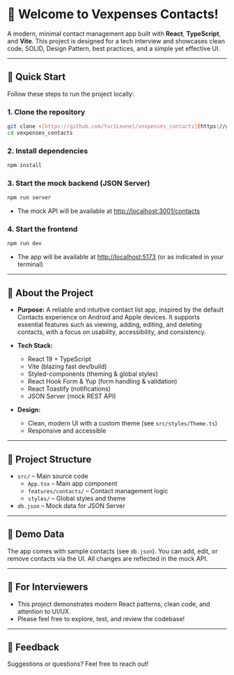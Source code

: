 # 👋 Welcome to Vexpenses Contacts!

A modern, minimal contact management app built with **React**, **TypeScript**, and **Vite**. This project is designed for a tech interview and showcases clean code, SOLID, Design Pattern, best practices, and a simple yet effective UI.

---

## 🚀 Quick Start

Follow these steps to run the project locally:

### 1. Clone the repository

```bash
git clone <[https://github.com/YuriLeonel/vexpenses_contacts](https://github.com/YuriLeonel/vexpenses_contacts.git)>
cd vexpenses_contacts
```

### 2. Install dependencies

```bash
npm install
```

### 3. Start the mock backend (JSON Server)

```bash
npm run server
```

- The mock API will be available at [http://localhost:3001/contacts](http://localhost:3001/contacts)

### 4. Start the frontend

```bash
npm run dev
```

- The app will be available at [http://localhost:5173](http://localhost:5173) (or as indicated in your terminal)

---

## 📝 About the Project

- **Purpose:** A reliable and intuitive contact list app, inspired by the default Contacts experience on Android and Apple devices. It supports essential features such as viewing, adding, editing, and deleting contacts, with a focus on usability, accessibility, and consistency.
- **Tech Stack:**

  - React 19 + TypeScript
  - Vite (blazing fast dev/build)
  - Styled-components (theming & global styles)
  - React Hook Form & Yup (form handling & validation)
  - React Toastify (notifications)
  - JSON Server (mock REST API)

- **Design:**
  - Clean, modern UI with a custom theme (see `src/styles/Theme.ts`)
  - Responsive and accessible

---

## 📁 Project Structure

- `src/` – Main source code
  - `App.tsx` – Main app component
  - `features/contacts/` – Contact management logic
  - `styles/` – Global styles and theme
- `db.json` – Mock data for JSON Server

---

## 🧪 Demo Data

The app comes with sample contacts (see `db.json`). You can add, edit, or remove contacts via the UI. All changes are reflected in the mock API.

---

## 🤝 For Interviewers

- This project demonstrates modern React patterns, clean code, and attention to UI/UX.
- Please feel free to explore, test, and review the codebase!

---

## 📣 Feedback

Suggestions or questions? Feel free to reach out!
